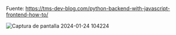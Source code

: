 Fuente:
https://tms-dev-blog.com/python-backend-with-javascript-frontend-how-to/

![Captura de pantalla 2024-01-24 104224](https://github.com/JonyR316/Backend-y-Frontend-Conexion/assets/154078733/c8d8c7d3-95f9-4483-a20e-eb99e8d5e4f7)
